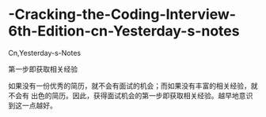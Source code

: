 # -Cracking-the-Coding-Interview-6th-Edition-cn-Yesterday-s-notes
Cn,Yesterday-s-Notes

第一步即获取相关经验

  如果没有一份优秀的简历，就不会有面试的机会；而如果没有丰富的相关经验，就不会有
出色的简历。因此，获得面试机会的第一步即获取相关经验。越早地意识到这一点越好。
